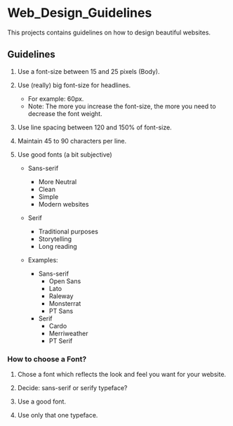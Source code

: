 # Web_Design_Guidelines

This projects contains guidelines on how to design beautiful websites.

## Guidelines

1. Use a font-size between 15 and 25 pixels (Body).

2. Use (really) big font-size for headlines.
    - For example: 60px.
    - Note: The more you increase the font-size, the more you need to decrease the font weight.

3. Use line spacing between 120 and 150% of font-size.

4. Maintain 45 to 90 characters per line.

5. Use good fonts (a bit subjective)
    - Sans-serif
        - More Neutral
        - Clean
        - Simple
        - Modern websites
    - Serif
        - Traditional purposes
        - Storytelling
        - Long reading

    - Examples:

        - Sans-serif
            - Open Sans
            - Lato
            - Raleway
            - Monsterrat
            - PT Sans
        - Serif
            - Cardo
            - Merriweather
            - PT Serif

### How to choose a Font?

1. Chose a font which reflects the look and feel you want for your website.

2. Decide: sans-serif or serify typeface?

3. Use a good font.

4. Use only that one typeface.
